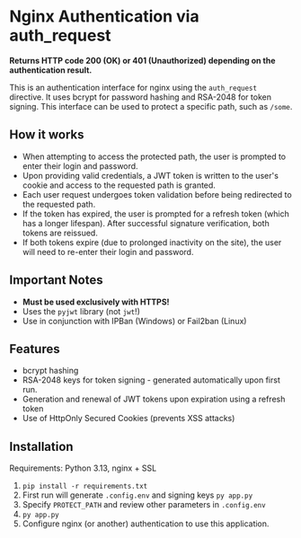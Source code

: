 # Nginx Authentication via auth_request

**Returns HTTP code 200 (OK) or 401 (Unauthorized) depending on the authentication result.**

This is an authentication interface for nginx using the `auth_request` directive. It uses bcrypt for password hashing and RSA-2048 for token signing. This interface can be used to protect a specific path, such as `/some`.

## How it works

- When attempting to access the protected path, the user is prompted to enter their login and password.
- Upon providing valid credentials, a JWT token is written to the user's cookie and access to the requested path is granted.
- Each user request undergoes token validation before being redirected to the requested path.
- If the token has expired, the user is prompted for a refresh token (which has a longer lifespan). After successful signature verification, both tokens are reissued.
- If both tokens expire (due to prolonged inactivity on the site), the user will need to re-enter their login and password.

## Important Notes

- **Must be used exclusively with HTTPS!**
- Uses the `pyjwt` library (not `jwt`!)
- Use in conjunction with IPBan (Windows) or Fail2ban (Linux)

## Features

- bcrypt hashing
- RSA-2048 keys for token signing - generated automatically upon first run.
- Generation and renewal of JWT tokens upon expiration using a refresh token
- Use of HttpOnly Secured Cookies (prevents XSS attacks)

## Installation

Requirements: Python 3.13, nginx + SSL

1. ```pip install -r requirements.txt```
2. First run will generate `.config.env` and signing keys
```py app.py```
3. Specify `PROTECT_PATH` and review other parameters in `.config.env`
4. ```py app.py```
5. Configure nginx (or another) authentication to use this application.
